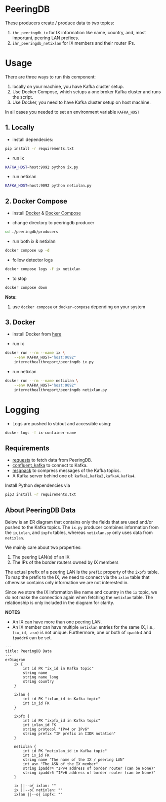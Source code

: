 # PeeringDB

These producers create / produce data to two topics:
1. `ihr_peeringdb_ix` for IX information like name, country, and, most important, peering LAN prefixes.
2. `ihr_peeringdb_netixlan` for IX members and their router IPs.


# Usage

There are three ways to run this component:

1. locally on your machine, you have Kafka cluster setup.
2. Use Docker Compose, which setups a one broker Kafka cluster and runs the script.
3. Use Docker, you need to have Kafka cluster setup on host machine.

In all cases you needed to set an environment variable `KAFKA_HOST`


## 1. Locally

- install dependecies:
```bash
pip install -r requirements.txt
```

- run ix
```bash
KAFKA_HOST=host:9092 python ix.py
```

- run netixlan
```bash
KAFKA_HOST=host:9092 python netixlan.py
```

## 2. Docker Compose

- install [Docker](https://docs.docker.com/engine/install/) & [Docker Compose](https://docs.docker.com/compose/install/)

- change directory to peeringdb producer
```bash
cd ./peeringdb/producers
```

- run both ix & netixlan
```bash
docker compose up -d
```

- follow detector logs
```bash
docker compose logs -f ix netixlan
```

- to stop
```bash
docker compose down
```

**Note:**

1. use `docker compose` or `docker-compose` depending on your system
## 3. Docker

- install Docker from [here](https://docs.docker.com/engine/install/)

- run ix
```bash
docker run --rm --name ix \
    --env KAFKA_HOST="host:9092"
    internethealthreport/peeringdb ix.py
```

- run netixlan
```bash
docker run --rm --name netixlan \
    --env KAFKA_HOST="host:9092"
    internethealthreport/peeringdb netixlan.py
```


# Logging

- Logs are pushed to stdout and accessible using:

```bash
docker logs -f ix-container-name
```

## Requirements

- [requests](https://github.com/kennethreitz/requests) to fetch data from PeeringDB.
- [confluent_kafka](https://github.com/confluentinc/confluent-kafka-python) to connect to Kafka.
- [msgpack](https://pypi.org/project/msgpack/) to compress messages of the Kafka topics.
- A Kafka server behind one of: `kafka1,kafka2,kafka4,kafka4`.

Install Python dependencies via
```bash
pip3 install -r requirements.txt
```

## About PeeringDB Data

Below is an ER diagram that contains only the fields that are used and/or pushed to the Kafka topics.
The `ix.py` producer combines information from the `ix`,`ixlan`, and `ixpfx` tables, whereas
`netixlan.py` only uses data from `netixlan`.

We mainly care about two properties:
1. The peering LAN(s) of an IX
2. The IPs of the border routers owned by IX members

The actual prefix of a peering LAN is the `prefix` property of the `ixpfx` table. To map the prefix
to the IX, we need to connect via the `ixlan` table that otherwise contains only information we are
not interested in.

Since we store the IX information like name and country in the `ix` topic, we do not make the
connection again when fetching the `netixlan` table. The relationship is only included in the
diagram for clarity.

**NOTES**
- An IX can have more than one peering LAN.
- An IX member can have multiple `netixlan` entries for the same IX, i.e., `(ix_id, asn)` is not
unique. Furthermore, one or both of `ipaddr4` and `ipaddr6` can be set.

```mermaid
---
title: PeeringDB Data
---
erDiagram
    ix {
        int id PK "ix_id in Kafka topic"
        string name
        string name_long
        string country
    }

    ixlan {
        int id PK "ixlan_id in Kafka topic"
        int ix_id FK
    }

    ixpfx {
        int id PK "ixpfx_id in Kafka topic"
        int ixlan_id FK
        string protocol "IPv4 or IPv6"
        string prefix "IP prefix in CIDR notation"
    }

    netixlan {
        int id PK "netixlan_id in Kafka topic"
        int ix_id FK
        string name "The name of the IX / peering LAN"
        int asn "The ASN of the IX member"
        string ipaddr4 "IPv4 address of border router (can be None)"
        string ipaddr6 "IPv6 address of border router (can be None)"
    }

    ix ||--o{ ixlan: ""
    ix ||--o{ netixlan: ""
    ixlan ||--o{ ixpfx: ""

```
